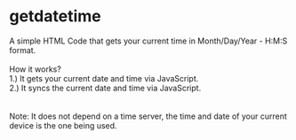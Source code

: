 # getdatetime
A simple HTML Code that gets your current time in Month/Day/Year - H:M:S format.
<br>
<br>
How it works?
<br>
1.) It gets your current date and time via JavaScript.
<br>
2.) It syncs the current date and time via JavaScript.
<br>
<br>
<br>
Note: It does not depend on a time server, the time and date of your current device is the one being used.
